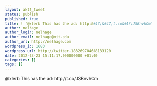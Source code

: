 ```yaml
---
layout: aktt_tweet
status: publish
published: true
title: ! '@xlerb This has the ad: http:&#47;&#47;t.co&#47;JSBnvhOm'
author: nelhage
author_login: nelhage
author_email: nelhage@mit.edu
author_url: http://nelhage.com
wordpress_id: 1683
wordpress_url: http://twitter-183269704608133120
date: 2012-03-23 15:11:17.000000000 +01:00
categories: []
tags: []
---
```

@xlerb This has the ad: http:&#47;&#47;t.co&#47;JSBnvhOm
